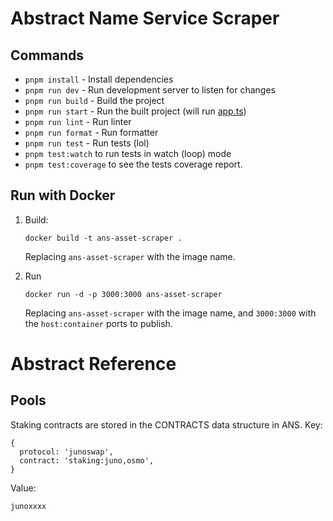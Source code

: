 # Abstract Name Service Scraper
## Commands
- `pnpm install` - Install dependencies
- `pnpm run dev` - Run development server to listen for changes
- `pnpm run build` - Build the project
- `pnpm run start` - Run the built project (will run [app.ts](./src/app.ts))
- `pnpm run lint` - Run linter
- `pnpm run format` - Run formatter
- `pnpm run test` - Run tests (lol)
- `pnpm test:watch` to run tests in watch (loop) mode
- `pnpm test:coverage` to see the tests coverage report.


## Run with Docker

1. Build:

    ```
    docker build -t ans-asset-scraper .
    ```

    Replacing `ans-asset-scraper` with the image name.

2. Run
    ```
    docker run -d -p 3000:3000 ans-asset-scraper
    ```
    Replacing `ans-asset-scraper` with the image name, and `3000:3000` with the `host:container` ports to publish.

# Abstract Reference
## Pools
Staking contracts are stored in the CONTRACTS data structure in ANS. 
Key:
```
{
  protocol: 'junoswap',
  contract: 'staking:juno,osmo',
}
```
Value:
```
junoxxxx
```


